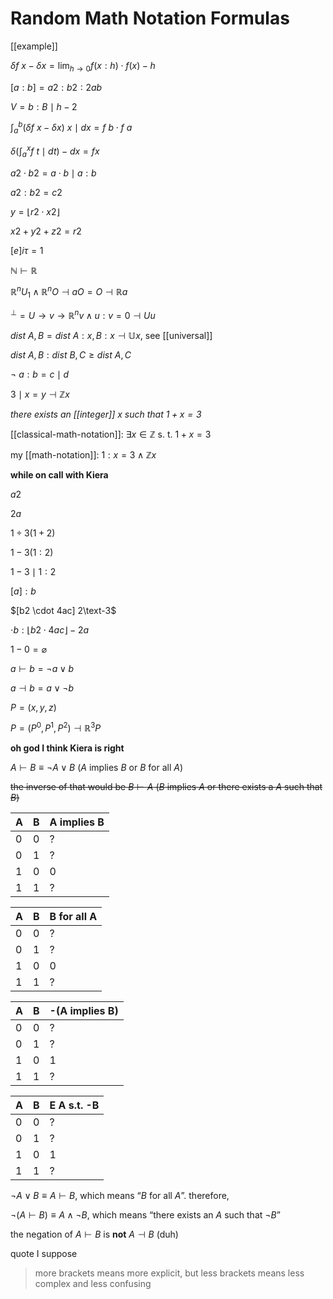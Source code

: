 # Random Math Notation Formulas

[[example]]

$\delta f\ x - \delta x = \lim_{h \to 0} f (x : h) \cdot f (x) - h$

$[a : b] = a2 : b2 : 2ab$

$V = b : B \mid h - 2$

$\int_a^b (\delta f\ x - \delta x)\ x \mid dx = f\ b \cdot f\ a$

$\delta (\int_a^x f\ t \mid dt) - dx= f x$

$a2 \cdot b2 = a \cdot b \mid a : b$

$a2 : b2 = c2$

$y = \lfloor r2 \cdot x2 \rfloor$

$x2 + y2 + z2 = r2$

$[e]i\tau = 1$

$\mathbb N \vdash \mathbb R$

$\mathbb R^nU_1 \land \mathbb R^nO \dashv aO = O \dashv \mathbb R a$

$^\perp = U \to v \to \mathbb R^nv \land u : v = 0 \dashv U u$

$dist\ A, B = dist\ A : x, B : x \dashv \mathbb U x$, see [[universal]]

$dist\ A, B : dist\ B, C \ge dist\ A, C$

$\lnot\ a : b = c \mid d$

$3 \mid x = y \dashv \mathbb Z x$

_there exists an [[integer]] $x$ such that $1 + x = 3$_

[[classical-math-notation]]: $\exists x \in \mathbb Z \text{\ \ \ s. t.\ \ \ } 1 + x = 3$

my [[math-notation]]: $1 : x = 3 \land \mathbb Z x$

**while on call with Kiera**

$a2$

$2a$

$1 \div 3 (1 + 2)$

$1 - 3(1 : 2)$

$1 - 3 \mid 1 : 2$

$[a] : b$

$[b2 \cdot 4ac] 2\text-3$

$\cdot b : \lfloor b2 \cdot 4ac \rfloor - 2a$

$1 - 0 = \varnothing$

$a \vdash b = \lnot a \lor b$

$a \dashv b = a \lor \lnot b$

$P = (x, y, z)$

$P = (P^0, P^1, P^2) \dashv \mathbb R^3 P$

**oh god I think Kiera is right**

$A \vdash B \equiv \lnot A \lor B$ ($A$ implies $B$ or $B$ for all $A$)

~~the inverse of that would be $B \vdash A$ ($B$ implies $A$ or there exists a $A$ such that $B$)~~

| A   | B   | A implies B |
| --- | --- | ----------- |
| 0   | 0   | ?           |
| 0   | 1   | ?           |
| 1   | 0   | 0           |
| 1   | 1   | ?           |

| A   | B   | B for all A |
| --- | --- | ----------- |
| 0   | 0   | ?           |
| 0   | 1   | ?           |
| 1   | 0   | 0           |
| 1   | 1   | ?           |

| A   | B   | -(A implies B) |
| --- | --- | -------------- |
| 0   | 0   | ?              |
| 0   | 1   | ?              |
| 1   | 0   | 1              |
| 1   | 1   | ?              |

| A   | B   | E A s.t. -B |
| --- | --- | ----------- |
| 0   | 0   | ?           |
| 0   | 1   | ?           |
| 1   | 0   | 1           |
| 1   | 1   | ?           |

$\lnot A \lor B \equiv A \vdash B$, which means “$B$ for all $A$”. therefore,

$\lnot (A \vdash B) \equiv A \land \lnot B$, which means “there exists an $A$ such that $\lnot B$”

the negation of $A \vdash B$ is **not** $A \dashv B$ (duh)

quote I suppose

> more brackets means more explicit, but less brackets means less complex and less confusing
